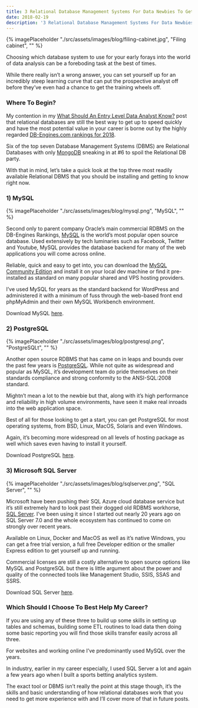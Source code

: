 ```yaml
---
title: 3 Relational Database Management Systems For Data Newbies To Get Started On
date: 2018-02-19
description: '3 Relational Database Management Systems For Data Newbies To Get Started On'
---
```

{% imagePlaceholder "./src/assets/images/blog/filing-cabinet.jpg", "Filing cabinet", "" %}

Choosing which database system to use for your early forays into the world of data analysis can be a foreboding task at the best of times.

While there really isn&#8217;t a wrong answer, you can set yourself up for an incredibly steep learning curve that can put the prospective analyst off before they&#8217;ve even had a chance to get the training wheels off.

### Where To Begin?

My contention in my [What Should An Entry Level Data Analyst Know?](/articles/what-should-an-entry-level-data-analyst-know) post that relational databases are still the best way to get up to speed quickly and have the most potential value in your career is borne out by the highly regarded [DB-Engines.com rankings for 2018][2].

Six of the top seven Database Management Systems (DBMS) are Relational Databases with only [MongoDB][3] sneaking in at #6 to spoil the Relational DB party.

With that in mind, let&#8217;s take a quick look at the top three most readily available Relational DBMS that you should be installing and getting to know right now.

### 1) MySQL

{% imagePlaceholder "./src/assets/images/blog/mysql.png", "MySQL", "" %}

Second only to parent company Oracle&#8217;s main commercial RDBMS on the DB-Engines Rankings, [MySQL][4] is the world&#8217;s most popular open source database. Used extensively by tech luminaries such as Facebook, Twitter and Youtube, MySQL provides the database backend for many of the web applications you will come across online.

Reliable, quick and easy to get into, you can download the [MySQL Community Edition][5] and install it on your local dev machine or find it pre-installed as standard on many popular shared and VPS hosting providers.

I&#8217;ve used MySQL for years as the standard backend for WordPress and administered it with a minimum of fuss through the web-based front end phpMyAdmin and their own MySQL Workbench environment.

Download MySQL [here][6].

### 2) PostgreSQL

{% imagePlaceholder "./src/assets/images/blog/postgresql.png", "PostgreSQLt", "" %}

Another open source RDBMS that has came on in leaps and bounds over the past few years is [PostgreSQL][7]. While not quite as widespread and popular as MySQL, it&#8217;s development team do pride themselves on their standards compliance and strong conformity to the ANSI-SQL:2008 standard.

Mightn&#8217;t mean a lot to the newbie but that, along with it&#8217;s high performance and reliability in high volume environments, have seen it make real inroads into the web application space.

Best of all for those looking to get a start, you can get PostgreSQL for most operating systems, from BSD, Linux, MacOS, Solaris and even Windows.

Again, it&#8217;s becoming more widespread on all levels of hosting package as well which saves even having to install it yourself.

Download PostgreSQL [here][8].

### 3) Microsoft SQL Server

{% imagePlaceholder "./src/assets/images/blog/sqlserver.png", "SQL Server", "" %}

Microsoft have been pushing their SQL Azure cloud database service but it&#8217;s still extremely hard to look past their dogged old RDBMS workhorse, [SQL Server][9]. I&#8217;ve been using it since I started out nearly 20 years ago on SQL Server 7.0 and the whole ecosystem has continued to come on strongly over recent years.

Available on Linux, Docker and MacOS as well as it&#8217;s native Windows, you can get a free trial version, a full free Developer edition or the smaller Express edition to get yourself up and running.

Commercial licenses are still a costly alternative to open source options like MySQL and PostgreSQL but there is little argument about the power and quality of the connected tools like Management Studio, SSIS, SSAS and SSRS.

Download SQL Server [here][10].

### Which Should I Choose To Best Help My Career?

If you are using any of these three to build up some skills in setting up tables and schemas, building some ETL routines to load data then doing some basic reporting you will find those skills transfer easily across all three.

For websites and working online I&#8217;ve predominantly used MySQL over the years.

In industry, earlier in my career especially, I used SQL Server a lot and again a few years ago when I built a sports betting analytics system.

The exact tool or DBMS isn&#8217;t really the point at this stage though, it&#8217;s the skills and basic understanding of how relational databases work that you need to get more experience with and I&#8217;ll cover more of that in future posts.

 [2]: https://db-engines.com/en/ranking
 [3]: https://www.mongodb.com/
 [4]: https://www.mysql.com/
 [5]: https://dev.mysql.com/downloads/
 [6]: https://www.mysql.com/downloads/
 [7]: https://www.postgresql.org/
 [8]: https://www.postgresql.org/download/
 [9]: https://www.microsoft.com/en-gb/sql-server/sql-server-2017
 [10]: https://www.microsoft.com/en-gb/sql-server/sql-server-downloads